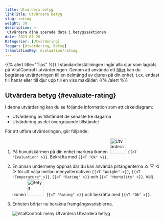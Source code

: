 ```yaml
---
title: Utvärdera betyg
linkTitle: Utvärdera betyg
slug: rating
weight: 30
description: >
 Utvärdera dina sparade data i betygssektionen.
date: 2023-07-26
Kategorier: [Utvärdering]
Taggar: [Utvärdering, Betyg]
translationKey: evaluation/rating
---
```

{{% alert title="Tips" %}}
I standardinställningen ingår alla djur som lagrats på VitalControl i utvärderingen. Genom att använda ett [filter](../../filter/) kan du begränsa utvärderingen till en delmängd av djuren på din enhet, t.ex. endast till hanar eller till djur upp till en viss maxålder.
{{% /alert %}}

## Utvärdera betyg {#evaluate-rating}

I denna utvärdering kan du se följande information som ett cirkeldiagram:
- Utvärdering av tillståndet de senaste tre dagarna
- Utvärdering av det övergripande tillståndet

För att utföra utvärderingen, gör följande:

1. På huvudskärmen på din enhet markera ikonen &nbsp;<img src="/icons/main/evaluation.svg" width="50" align="bottom" alt="Utvärdera" />&nbsp; `{{<T "Evaluation" >}}`. Bekräfta med `{{<T "Ok" >}}`.

2. En annan undermeny öppnas där du kan använda piltangenterna △ ▽ ◁ ▷ för att välja mellan menyalternativen `{{<T "Weight" >}}`, `{{<T "Temperature" >}}`, `{{<T "Rating" >}}` och `{{<T "Mortality" >}}`. Välj ikonen <img src="/icons/evaluation/rating.svg" width="55" align="bottom" alt="Betyg" />&nbsp; `{{<T "Rating" >}}` och bekräfta med `{{<T "Ok" >}}`.

3. Enheten börjar nu beräkna framgångsvariablerna.

   ![VitalControl: meny Utvärdera Utvärdera betyg](../images/rating.png "Utvärdera betyg")
